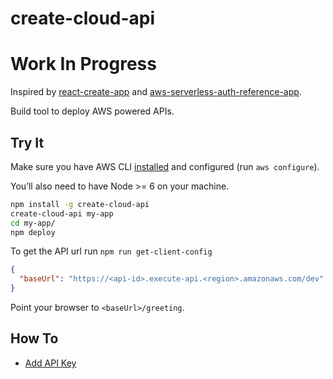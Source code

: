 # create-cloud-api

# Work In Progress

Inspired by [react-create-app](https://github.com/facebookincubator/create-react-app) and [aws-serverless-auth-reference-app](https://github.com/awslabs/aws-serverless-auth-reference-app).

Build tool to deploy AWS powered APIs.

## Try It

Make sure you have AWS CLI [installed](http://docs.aws.amazon.com/cli/latest/userguide/installing.html) and configured (run `aws configure`).

You’ll also need to have Node >= 6 on your machine.

```sh
npm install -g create-cloud-api
create-cloud-api my-app
cd my-app/
npm deploy
```

To get the API url run `npm run get-client-config`

```json
{
  "baseUrl": "https://<api-id>.execute-api.<region>.amazonaws.com/dev"
}
```

Point your browser to `<baseUrl>/greeting`.

## How To

- [Add API Key](https://github.com/pkorzh/create-cloud-api/blob/master/packages/cca-scripts/template/README.md#add-api-key)
